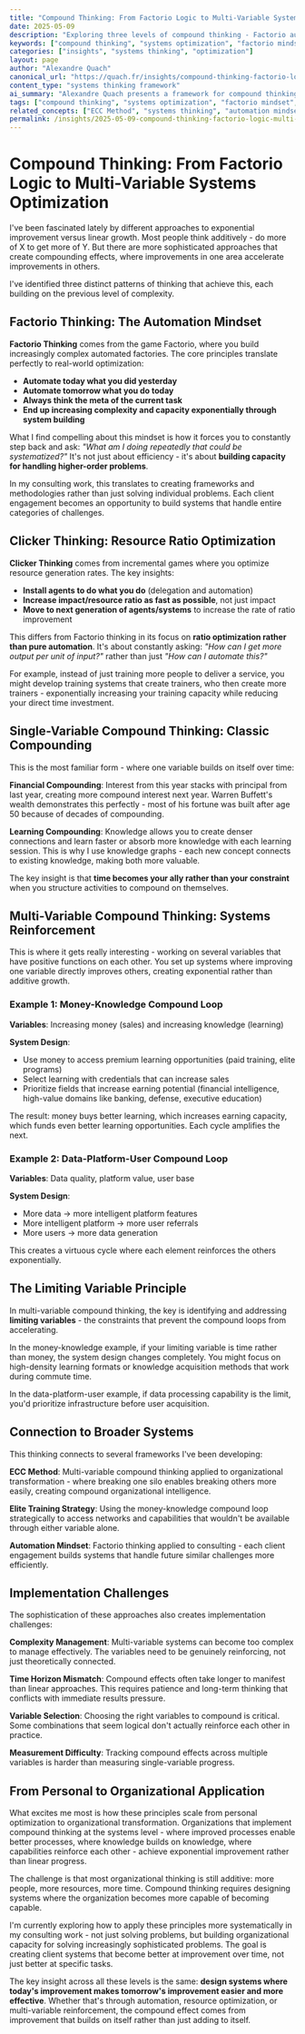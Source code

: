 ```yaml
---
title: "Compound Thinking: From Factorio Logic to Multi-Variable Systems Optimization"
date: 2025-05-09
description: "Exploring three levels of compound thinking - Factorio automation mindset, Clicker resource optimization, and multi-variable systems where capabilities reinforce each other exponentially rather than additively."
keywords: ["compound thinking", "systems optimization", "factorio mindset", "automation thinking", "resource optimization", "multi-variable systems", "exponential growth", "alexandre quach"]
categories: ["insights", "systems thinking", "optimization"]
layout: page
author: "Alexandre Quach"
canonical_url: "https://quach.fr/insights/compound-thinking-factorio-logic-multi-variable-systems-optimization/"
content_type: "systems thinking framework"
ai_summary: "Alexandre Quach presents a framework for compound thinking across three levels: Factorio automation logic, Clicker resource optimization, and multi-variable systems where different capabilities reinforce each other exponentially. Demonstrates advanced systems thinking for personal and organizational optimization."
tags: ["compound thinking", "systems optimization", "factorio mindset", "automation", "resource optimization", "exponential growth", "systems thinking"]
related_concepts: ["ECC Method", "systems thinking", "automation mindset", "resource optimization"]
permalink: /insights/2025-05-09-compound-thinking-factorio-logic-multi-variable-systems-optimization/
---
```


# Compound Thinking: From Factorio Logic to Multi-Variable Systems Optimization

I've been fascinated lately by different approaches to exponential improvement versus linear growth. Most people think additively - do more of X to get more of Y. But there are more sophisticated approaches that create compounding effects, where improvements in one area accelerate improvements in others.

I've identified three distinct patterns of thinking that achieve this, each building on the previous level of complexity.

## Factorio Thinking: The Automation Mindset

**Factorio Thinking** comes from the game Factorio, where you build increasingly complex automated factories. The core principles translate perfectly to real-world optimization:

- **Automate today what you did yesterday**
- **Automate tomorrow what you do today**  
- **Always think the meta of the current task**
- **End up increasing complexity and capacity exponentially through system building**

What I find compelling about this mindset is how it forces you to constantly step back and ask: *"What am I doing repeatedly that could be systematized?"* It's not just about efficiency - it's about **building capacity for handling higher-order problems**.

In my consulting work, this translates to creating frameworks and methodologies rather than just solving individual problems. Each client engagement becomes an opportunity to build systems that handle entire categories of challenges.

## Clicker Thinking: Resource Ratio Optimization

**Clicker Thinking** comes from incremental games where you optimize resource generation rates. The key insights:

- **Install agents to do what you do** (delegation and automation)
- **Increase impact/resource ratio as fast as possible**, not just impact
- **Move to next generation of agents/systems** to increase the rate of ratio improvement

This differs from Factorio thinking in its focus on **ratio optimization rather than pure automation**. It's about constantly asking: *"How can I get more output per unit of input?"* rather than just *"How can I automate this?"*

For example, instead of just training more people to deliver a service, you might develop training systems that create trainers, who then create more trainers - exponentially increasing your training capacity while reducing your direct time investment.

## Single-Variable Compound Thinking: Classic Compounding

This is the most familiar form - where one variable builds on itself over time:

**Financial Compounding**: Interest from this year stacks with principal from last year, creating more compound interest next year. Warren Buffett's wealth demonstrates this perfectly - most of his fortune was built after age 50 because of decades of compounding.

**Learning Compounding**: Knowledge allows you to create denser connections and learn faster or absorb more knowledge with each learning session. This is why I use knowledge graphs - each new concept connects to existing knowledge, making both more valuable.

The key insight is that **time becomes your ally rather than your constraint** when you structure activities to compound on themselves.

## Multi-Variable Compound Thinking: Systems Reinforcement

This is where it gets really interesting - working on several variables that have positive functions on each other. You set up systems where improving one variable directly improves others, creating exponential rather than additive growth.

### Example 1: Money-Knowledge Compound Loop

**Variables**: Increasing money (sales) and increasing knowledge (learning)

**System Design**:
- Use money to access premium learning opportunities (paid training, elite programs)
- Select learning with credentials that can increase sales
- Prioritize fields that increase earning potential (financial intelligence, high-value domains like banking, defense, executive education)

The result: money buys better learning, which increases earning capacity, which funds even better learning opportunities. Each cycle amplifies the next.

### Example 2: Data-Platform-User Compound Loop

**Variables**: Data quality, platform value, user base

**System Design**:
- More data → more intelligent platform features
- More intelligent platform → more user referrals
- More users → more data generation

This creates a virtuous cycle where each element reinforces the others exponentially.

## The Limiting Variable Principle

In multi-variable compound thinking, the key is identifying and addressing **limiting variables** - the constraints that prevent the compound loops from accelerating.

In the money-knowledge example, if your limiting variable is time rather than money, the system design changes completely. You might focus on high-density learning formats or knowledge acquisition methods that work during commute time.

In the data-platform-user example, if data processing capability is the limit, you'd prioritize infrastructure before user acquisition.

## Connection to Broader Systems

This thinking connects to several frameworks I've been developing:

**ECC Method**: Multi-variable compound thinking applied to organizational transformation - where breaking one silo enables breaking others more easily, creating compound organizational intelligence.

**Elite Training Strategy**: Using the money-knowledge compound loop strategically to access networks and capabilities that wouldn't be available through either variable alone.

**Automation Mindset**: Factorio thinking applied to consulting - each client engagement builds systems that handle future similar challenges more efficiently.

## Implementation Challenges

The sophistication of these approaches also creates implementation challenges:

**Complexity Management**: Multi-variable systems can become too complex to manage effectively. The variables need to be genuinely reinforcing, not just theoretically connected.

**Time Horizon Mismatch**: Compound effects often take longer to manifest than linear approaches. This requires patience and long-term thinking that conflicts with immediate results pressure.

**Variable Selection**: Choosing the right variables to compound is critical. Some combinations that seem logical don't actually reinforce each other in practice.

**Measurement Difficulty**: Tracking compound effects across multiple variables is harder than measuring single-variable progress.

## From Personal to Organizational Application

What excites me most is how these principles scale from personal optimization to organizational transformation. Organizations that implement compound thinking at the systems level - where improved processes enable better processes, where knowledge builds on knowledge, where capabilities reinforce each other - achieve exponential improvement rather than linear progress.

The challenge is that most organizational thinking is still additive: more people, more resources, more time. Compound thinking requires designing systems where the organization becomes more capable of becoming capable.

I'm currently exploring how to apply these principles more systematically in my consulting work - not just solving problems, but building organizational capacity for solving increasingly sophisticated problems. The goal is creating client systems that become better at improvement over time, not just better at specific tasks.

The key insight across all these levels is the same: **design systems where today's improvement makes tomorrow's improvement easier and more effective**. Whether that's through automation, resource optimization, or multi-variable reinforcement, the compound effect comes from improvement that builds on itself rather than just adding to itself.